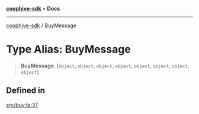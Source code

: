 [**coophive-sdk**](../README.md) • **Docs**

***

[coophive-sdk](../globals.md) / BuyMessage

# Type Alias: BuyMessage

> **BuyMessage**: [`object`, `object`, `object`, `object`, `object`, `object`, `object`, `object`]

## Defined in

[src/buy.ts:37](https://github.com/CoopHive/coophive-sdk/blob/cfd0d3f7ead89762749d2fff704f01ea6070d919/src/buy.ts#L37)
